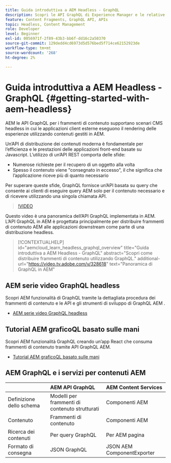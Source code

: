 ```yaml
---
title: Guida introduttiva a AEM Headless - GraphQL
description: Scopri le API GraphQL di Experience Manager e le relative funzionalità.
feature: Content Fragments, GraphQL API, APIs
topic: Headless, Content Management
role: Developer
level: Beginner
exl-id: 0056971f-2f89-43b3-bb6f-dd16c2a50370
source-git-commit: 129dedd4cd6973d5d576bed5f714ce62152923de
workflow-type: tm+mt
source-wordcount: '268'
ht-degree: 2%

---
```


# Guida introduttiva a AEM Headless - GraphQL {#getting-started-with-aem-headless}

AEM le API GraphQL per i frammenti di contenuto supportano scenari CMS headless in cui le applicazioni client esterne eseguono il rendering delle esperienze utilizzando contenuti gestiti in AEM.

Un’API di distribuzione dei contenuti moderna è fondamentale per l’efficienza e le prestazioni delle applicazioni front-end basate su Javascript. L’utilizzo di un’API REST comporta delle sfide:

* Numerose richieste per il recupero di un oggetto alla volta
* Spesso il contenuto viene &quot;consegnato in eccesso&quot;, il che significa che l’applicazione riceve più di quanto necessario

Per superare queste sfide, GraphQL fornisce un’API basata su query che consente ai clienti di eseguire query AEM solo per il contenuto necessario e di ricevere utilizzando una singola chiamata API.

>[!VIDEO](https://video.tv.adobe.com/v/328618/?quality=12&learn=on)

Questo video è una panoramica dell’API GraphQL implementata in AEM. L’API GraphQL in AEM è progettata principalmente per distribuire frammenti di contenuto AEM alle applicazioni downstream come parte di una distribuzione headless.

>[!CONTEXTUALHELP]
>id="aemcloud_learn_headless_graphql_overview"
>title="Guida introduttiva a AEM Headless - GraphQL"
>abstract="Scopri come distribuire frammenti di contenuto utilizzando GraphQL."
>additional-url="https://video.tv.adobe.com/v/328618" text="Panoramica di GraphQL in AEM"

## AEM serie video GraphQL headless

Scopri AEM funzionalità di GraphQL tramite la dettagliata procedura dei frammenti di contenuto e le API e gli strumenti di sviluppo di GraphQL AEM .

* [AEM serie video GraphQL headless](./video-series/modeling-basics.md)

## Tutorial AEM graficoQL basato sulle mani

Scopri AEM funzionalità GraphQL creando un’app React che consuma frammenti di contenuto tramite API GraphQL AEM.

* [Tutorial AEM graficoQL basato sulle mani](./multi-step/overview.md)

## AEM GraphQL e i servizi per contenuti AEM

|  | AEM API GraphQL | AEM Content Services |
|--------------------------------|:-----------------|:---------------------|
| Definizione dello schema | Modelli per frammenti di contenuto strutturati | Componenti AEM |
| Contenuto | Frammenti di contenuto | Componenti AEM |
| Ricerca dei contenuti | Per query GraphQL | Per AEM pagina |
| Formato di consegna | JSON GraphQL | JSON AEM ComponentExporter |
